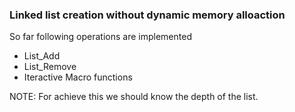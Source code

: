 ### Linked list creation without dynamic memory alloaction   
So far following operations are implemented
- List_Add
- List_Remove
- Iteractive Macro functions 
  
NOTE: For achieve this we should know the depth of the list.
